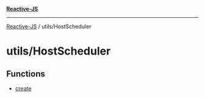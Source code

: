 [**Reactive-JS**](../../README.md)

***

[Reactive-JS](../../README.md) / utils/HostScheduler

# utils/HostScheduler

## Functions

- [create](functions/create.md)
